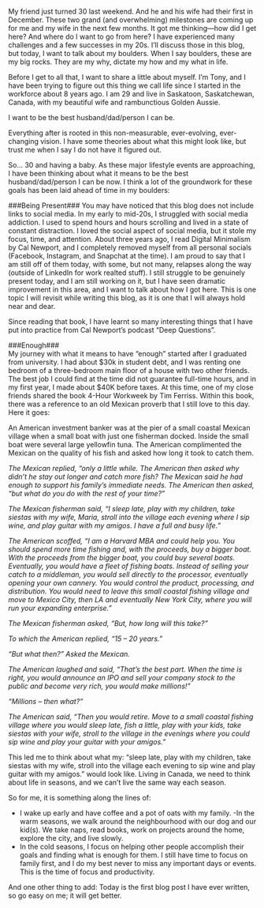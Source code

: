 My friend just turned 30 last weekend. And he and his wife had their first in December. These two grand (and overwhelming) milestones are coming up for me and my wife in the next few months. It got me thinking—how did I get here? And where do I want to go from here? I have experienced many challenges and a few successes in my 20s. I’ll discuss those in this blog, but today, I want to talk about my boulders. When I say boulders, these are my big rocks. They are my why, dictate my how and my what in life.

Before I get to all that, I want to share a little about myself. I’m Tony, and I have been trying to figure out this thing we call life since I started in the workforce about 8 years ago. I am 29 and live in Saskatoon, Saskatchewan, Canada, with my beautiful wife and rambunctious Golden Aussie.

I want to be the best husband/dad/person I can be.

Everything after is rooted in this non-measurable, ever-evolving, ever-changing vision. I have some theories about what this might look like, but trust me when I say I do not have it figured out.

So… 30 and having a baby. As these major lifestyle events are approaching, I have been thinking about what it means to be the best husband/dad/person I can be now. I think a lot of the groundwork for these goals has been laid ahead of time in my boulders:

###Being Present### 
You may have noticed that this blog does not include links to social media. In my early to mid-20s, I struggled with social media addiction. I used to spend hours and hours scrolling and lived in a state of constant distraction. I loved the social aspect of social media, but it stole my focus, time, and attention. About three years ago, I read Digital Minimalism by Cal Newport, and I completely removed myself from all personal socials (Facebook, Instagram, and Snapchat at the time). I am proud to say that I am still off of them today, with some, but not many, relapses along the way (outside of LinkedIn for work realted stuff). I still struggle to be genuinely present today, and I am still working on it, but I have seen dramatic improvement in this area, and I want to talk about how I got here. This is one topic I will revisit while writing this blog, as it is one that I will always hold near and dear.

Since reading that book, I have learnt so many interesting things that I have put into practice from Cal Newport’s podcast “Deep Questions”.

###Enough###  
My journey with what it means to have “enough” started after I graduated from university. I had about $30k in student debt, and I was renting one bedroom of a three-bedroom main floor of a house with two other friends. The best job I could find at the time did not guarantee full-time hours, and in my first year, I made about $40K before taxes. At this time, one of my close friends shared the book 4-Hour Workweek by Tim Ferriss. Within this book, there was a reference to an old Mexican proverb that I still love to this day. Here it goes:

An American investment banker was at the pier of a small coastal Mexican village when a small boat with just one fisherman docked. Inside the small boat were several large yellowfin tuna. The American complimented the Mexican on the quality of his fish and asked how long it took to catch them.

*The Mexican replied, “only a little while. The American then asked why didn’t he stay out longer and catch more fish? The Mexican said he had enough to support his family’s immediate needs. The American then asked, “but what do you do with the rest of your time?”*

*The Mexican fisherman said, “I sleep late, play with my children, take siestas with my wife, Maria, stroll into the village each evening where I sip wine, and play guitar with my amigos. I have a full and busy life.”*

*The American scoffed, “I am a Harvard MBA and could help you. You should spend more time fishing and, with the proceeds, buy a bigger boat. With the proceeds from the bigger boat, you could buy several boats. Eventually, you would have a fleet of fishing boats. Instead of selling your catch to a middleman, you would sell directly to the processor, eventually opening your own cannery. You would control the product, processing, and distribution. You would need to leave this small coastal fishing village and move to Mexico City, then LA and eventually New York City, where you will run your expanding enterprise.”*

*The Mexican fisherman asked, “But, how long will this take?”*

*To which the American replied, “15 – 20 years.”*

*“But what then?” Asked the Mexican.*

*The American laughed and said, “That’s the best part. When the time is right, you would announce an IPO and sell your company stock to the public and become very rich, you would make millions\!”*

*“Millions – then what?”*

*The American said, “Then you would retire. Move to a small coastal fishing village where you would sleep late, fish a little, play with your kids, take siestas with your wife, stroll to the village in the evenings where you could sip wine and play your guitar with your amigos.”*

This led me to think about what my: “sleep late, play with my children, take siestas with my wife, stroll into the village each evening to sip wine and play guitar with my amigos.” would look like. Living in Canada, we need to think about life in seasons, and we can’t live the same way each season.

So for me, it is something along the lines of:

* I wake up early and have coffee and a pot of oats with my family. \-In the warm seasons, we walk around the neighbourhood with our dog and our kid(s). We take naps, read books, work on projects around the home, explore the city, and live slowly.   
* In the cold seasons, I focus on helping other people accomplish their goals and finding what is enough for them. I still have time to focus on family first, and I do my best never to miss any important days or events. This is the time of focus and productivity.

And one other thing to add: Today is the first blog post I have ever written, so go easy on me; it will get better.
